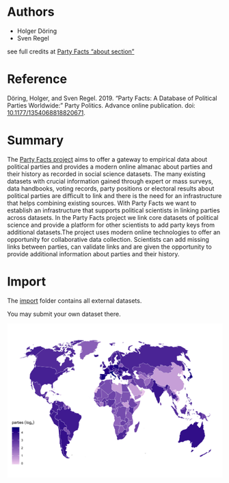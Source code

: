 # Authors

* Holger Döring
* Sven Regel

see full credits at [Party Facts “about section”](https://partyfacts.herokuapp.com/documentation/about/)


# Reference

Döring, Holger, and Sven Regel. 2019. “Party Facts: A Database of Political Parties Worldwide:” Party Politics. Advance online publication. doi: [10.1177/1354068818820671](https://doi.org/10.1177/1354068818820671).


# Summary

The [Party Facts project](https://partyfacts.herokuapp.com/) aims to offer a gateway to empirical data about political parties and provides a modern online almanac about parties and their history as recorded in social science datasets. The many existing datasets with crucial information gained through expert or mass surveys, data handbooks, voting records, party positions or electoral results about political parties are difficult to link and there is the need for an infrastructure that helps combining existing sources. With Party Facts we want to establish an infrastructure that supports political scientists in linking parties across datasets. In the Party Facts project we link core datasets of political science and provide a platform for other scientists to add party keys from additional datasets.The project uses modern online technologies to offer an opportunity for collaborative data collection. Scientists can add missing links between parties, can validate links and are given the opportunity to provide additional information about parties and their history.

# Import

The [import](import) folder contains all external datasets.

You may submit your own dataset there.

![Party Facts world map](worldmap.png)
